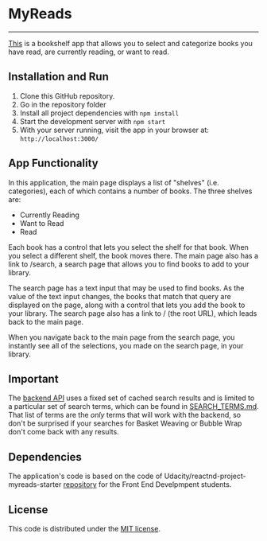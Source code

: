 # MyReads
---
[This](https://gfa61-ga.github.io/my-reads/build/) is a bookshelf app that allows you to select and categorize books you have read, are currently reading, or want to read.

## Installation and Run

1. Clone this GitHub repository.
2. Go in the repository folder
3. Install all project dependencies with `npm install`
4.  Start the development server with `npm start`
5. With your server running, visit the app in your browser at: `http://localhost:3000/`

## App Functionality
In this application, the main page displays a list of "shelves" (i.e. categories), each of which contains a number of books. The three shelves are:

* Currently Reading
* Want to Read
* Read

Each book has a control that lets you select the shelf for that book. When you select a different shelf, the book moves there. The main page also has a link to /search, a search page that allows you to find books to add to your library.

The search page has a text input that may be used to find books. As the value of the text input changes, the books that match that query are displayed on the page, along with a control that lets you add the book to your library. The search page also has a link to / (the root URL), which leads back to the main page.

When you navigate back to the main page from the search page, you instantly see all of the selections, you made on the search page, in your library.

## Important
The [backend API](https://reactnd-books-api.udacity.com) uses a fixed set of cached search results and is limited to a particular set of search terms, which can be found in [SEARCH_TERMS.md](SEARCH_TERMS.md). That list of terms are the _only_ terms that will work with the backend, so don't be surprised if your searches for Basket Weaving or Bubble Wrap don't come back with any results.

## Dependencies

The application's code is based on the code of Udacity/reactnd-project-myreads-starter [repository](https://github.com/udacity/reactnd-project-myreads-starter)  for the Front End Develpmpent students.

## License
This code is distributed under the [MIT license](https://opensource.org/licenses/MIT).
